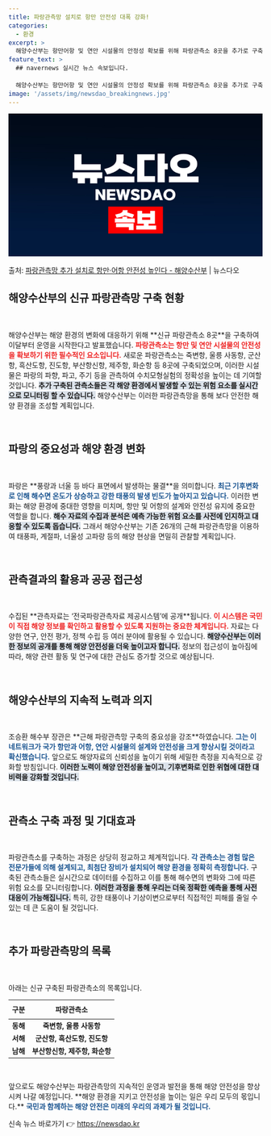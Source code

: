 ```yaml
---
title: 파랑관측망 설치로 항만 안전성 대폭 강화!
categories:
  - 환경
excerpt: >
  해양수산부는 항만어항 및 연안 시설물의 안정성 확보를 위해 파랑관측소 8곳을 추가로 구축해 이달부터 운영한다…
feature_text: >
  ## navernews 실시간 뉴스 속보입니다.

  해양수산부는 항만어항 및 연안 시설물의 안정성 확보를 위해 파랑관측소 8곳을 추가로 구축해 이달부터 운영한다…
image: '/assets/img/newsdao_breakingnews.jpg'
---
```


![뉴스다오 속보](/assets/img/newsdao_breakingnews.jpg)

<p>출처: <a href="https://newsdao.kr/2200" rel="dofollow">파랑관측망 추가 설치로 항만·어항 안전성 높인다 - 해양수산부</a> | 뉴스다오</p>

<h2 data-ke-size="size26">해양수산부의 신규 파랑관측망 구축 현황</h2>

<p data-ke-size="size16">&nbsp;</p>
해양수산부는 해양 환경의 변화에 대응하기 위해 **신규 파랑관측소 8곳**을 구축하여 이달부터 운영을 시작한다고 발표했습니다. <b><span style="color: #ee2323;">파랑관측소는 항만 및 연안 시설물의 안전성을 확보하기 위한 필수적인 요소입니다.</span></b> 새로운 파랑관측소는 죽변항, 울릉 사동항, 군산항, 흑산도항, 진도항, 부산항신항, 제주항, 화순항 등 8곳에 구축되었으며, 이러한 시설물은 파랑의 파향, 파고, 주기 등을 관측하여 수치모형실험의 정확성을 높이는 데 기여할 것입니다. <b><span style="background-color: #21538527;">추가 구축된 관측소들은 각 해양 환경에서 발생할 수 있는 위험 요소를 실시간으로 모니터링 할 수 있습니다.</span></b> 해양수산부는 이러한 파랑관측망을 통해 보다 안전한 해양 환경을 조성할 계획입니다.

<p data-ke-size="size16">&nbsp;</p>
<h2 data-ke-size="size26">파랑의 중요성과 해양 환경 변화</h2>

<p data-ke-size="size16">&nbsp;</p>
파랑은 **풍랑과 너울 등 바다 표면에서 발생하는 물결**을 의미합니다. <b><span style="color: #1a5490;">최근 기후변화로 인해 해수면 온도가 상승하고 강한 태풍의 발생 빈도가 높아지고 있습니다.</span></b> 이러한 변화는 해양 환경에 중대한 영향을 미치며, 항만 및 어항의 설계와 안전성 유지에 중요한 역할을 합니다. <b><span style="background-color: #21538527;">해수 자료의 수집과 분석은 예측 가능한 위험 요소를 사전에 인지하고 대응할 수 있도록 돕습니다.</span></b> 그래서 해양수산부는 기존 26개의 근해 파랑관측망을 이용하여 태풍파, 계절파, 너울성 고파랑 등의 해양 현상을 면밀히 관찰할 계획입니다.

<p data-ke-size="size16">&nbsp;</p>
<h2 data-ke-size="size26">관측결과의 활용과 공공 접근성</h2>

<p data-ke-size="size16">&nbsp;</p>
수집된 **관측자료는 ‘전국파랑관측자료 제공시스템’에 공개**됩니다. <b><span style="color: #ee2323;">이 시스템은 국민이 직접 해양 정보를 확인하고 활용할 수 있도록 지원하는 중요한 체계입니다.</span></b> 자료는 다양한 연구, 안전 평가, 정책 수립 등 여러 분야에 활용될 수 있습니다. <b><span style="background-color: #21538527;">해양수산부는 이러한 정보의 공개를 통해 해양 안전성을 더욱 높이고자 합니다.</span></b> 정보의 접근성이 높아짐에 따라, 해양 관련 활동 및 연구에 대한 관심도 증가할 것으로 예상됩니다.

<p data-ke-size="size16">&nbsp;</p>
<h2 data-ke-size="size26">해양수산부의 지속적 노력과 의지</h2>

<p data-ke-size="size16">&nbsp;</p>
조승환 해수부 장관은 **근해 파랑관측망 구축의 중요성을 강조**하였습니다. <b><span style="color: #1a5490;">그는 이 네트워크가 국가 항만과 어항, 연안 시설물의 설계와 안전성을 크게 향상시킬 것이라고 확신했습니다.</span></b> 앞으로도 해양자료의 신뢰성을 높이기 위해 세밀한 측정을 지속적으로 강화할 방침입니다. <b><span style="background-color: #21538527;">이러한 노력이 해양 안전성을 높이고, 기후변화로 인한 위협에 대한 대비력을 강화할 것입니다.</span></b>

<p data-ke-size="size16">&nbsp;</p>
<h2 data-ke-size="size26">관측소 구축 과정 및 기대효과</h2>

<p data-ke-size="size16">&nbsp;</p>
파랑관측소를 구축하는 과정은 상당히 정교하고 체계적입니다. <b><span style="color: #1a5490;">각 관측소는 경험 많은 전문가들에 의해 설계되고, 최첨단 장비가 설치되어 해양 환경을 정확히 측정합니다.</span></b> 구축된 관측소들은 실시간으로 데이터를 수집하고 이를 통해 해수면의 변화와 그에 따른 위험 요소를 모니터링합니다. <b><span style="background-color: #21538527;">이러한 과정을 통해 우리는 더욱 정확한 예측을 통해 사전 대응이 가능해집니다.</span></b> 특히, 강한 태풍이나 기상이변으로부터 직접적인 피해를 줄일 수 있는 데 큰 도움이 될 것입니다.

<p data-ke-size="size16">&nbsp;</p>
<h2 data-ke-size="size26">추가 파랑관측망의 목록</h2>

<p data-ke-size="size16">&nbsp;</p>
아래는 신규 구축된 파랑관측소의 목록입니다.

<table style="width: 100%; border-collapse: collapse;">
    <thead>
        <tr>
            <th style="text-align: center; height: 30px;"><b>구분</b></th>
            <th style="text-align: center; height: 30px;"><b>파랑관측소</b></th>
        </tr>
    </thead>
    <tbody>
        <tr>
            <td style="text-align: center; height: 17px;"><b>동해</b></td>
            <td style="text-align: center; height: 17px;"><b>죽변항, 울릉 사동항</b></td>
        </tr>
        <tr>
            <td style="text-align: center; height: 17px;"><b>서해</b></td>
            <td style="text-align: center; height: 17px;"><b>군산항, 흑산도항, 진도항</b></td>
        </tr>
        <tr>
            <td style="text-align: center; height: 17px;"><b>남해</b></td>
            <td style="text-align: center; height: 17px;"><b>부산항신항, 제주항, 화순항</b></td>
        </tr>
    </tbody>
</table>

<p data-ke-size="size16">&nbsp;</p>
앞으로도 해양수산부는 파랑관측망의 지속적인 운영과 발전을 통해 해양 안전성을 향상시켜 나갈 예정입니다. **해양 환경을 지키고 안전성을 높이는 일은 우리 모두의 몫입니다.** <b><span style="color: #1a5490;">국민과 함께하는 해양 안전은 미래의 우리의 과제가 될 것입니다.</span></b> 

신속 뉴스 바로가기 👉 <a href="https://newsdao.kr" rel="dofollow">https://newsdao.kr</a>



